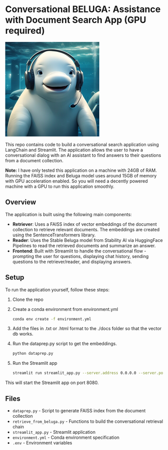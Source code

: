 # Conversational BELUGA: Assistance with Document Search App (GPU required)

<img src="stablebeluga.png">

This repo contains code to build a conversational search application using LangChain and Streamlit. The application allows the user to have a conversational dialog with an AI assistant to find answers to their questions from a document collection.

**Note:** I have only tested this application on a machine with 24GB of RAM. Running the FAISS index and Beluga model uses around 15GB of memory with GPU acceleration enabled. So you will need a decently powered machine with a GPU to run this application smoothly.

## Overview

The application is built using the following main components:

- **Retriever**: Uses a FAISS index of vector embeddings of the document collection to retrieve relevant documents. The embeddings are created using the SentenceTransformers library.
- **Reader**: Uses the Stable Beluga model from Stability AI via HuggingFace Pipelines to read the retrieved documents and summarize an answer.
- **Frontend**: Built with Streamlit to handle the conversational flow - prompting the user for questions, displaying chat history, sending questions to the retriever/reader, and displaying answers.

## Setup

To run the application yourself, follow these steps:

1. Clone the repo
    
2. Create a conda environment from environment.yml
    
    ```bash
    conda env create -f environment.yml
    ```
    
3. Add the files in .txt or .html format to the ./docs folder so that the vector db works.
    
4. Run the dataprep.py script to get the embeddings.

    ```bash
    python dataprep.py
    ```
    
5. Run the Streamlit app
    
    ```bash
    streamlit run streamlit_app.py --server.address 0.0.0.0 --server.port 8080 --server.fileWatcherType none --browser.gatherUsageStats False
    ```
    

This will start the Streamlit app on port 8080.

## Files

- `dataprep.py` - Script to generate FAISS index from the document collection
- `retrieve_from_beluga.py` - Functions to build the conversational retrieval chain
- `streamlit_app.py` - Streamlit application
- `environment.yml` - Conda environment specification
- `.env` - Environment variables

